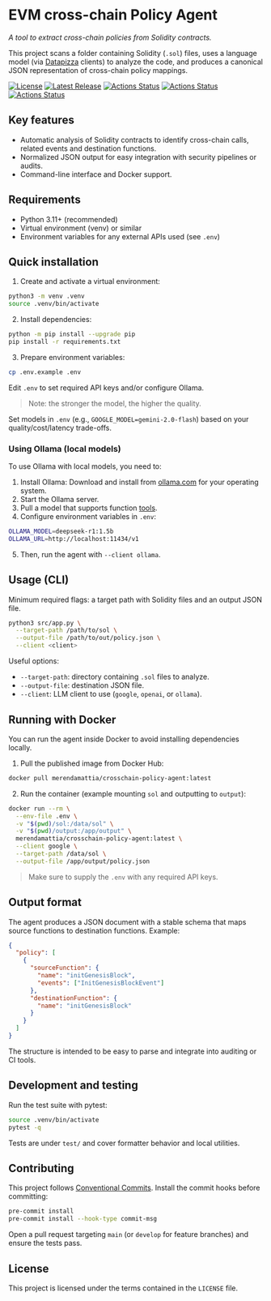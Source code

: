 # EVM cross-chain Policy Agent

_A tool to extract cross-chain policies from Solidity contracts._

This project scans a folder containing Solidity (`.sol`) files, uses a language model (via [Datapizza](https://github.com/datapizza-labs/datapizza-ai) clients) to analyze the code, and produces a canonical JSON representation of cross-chain policy mappings.

[![License](https://img.shields.io/badge/License-Apache%202.0-blue.svg)](https://opensource.org/licenses/Apache-2.0)
[![Latest Release](https://img.shields.io/github/v/release/merendamattia/crosschain-policy-agent?label=release)](https://github.com/merendamattia/crosschain-policy-agent/releases)
[![Actions Status](https://github.com/merendamattia/crosschain-policy-agent/actions/workflows/check-docker-image.yaml/badge.svg)](https://github.com/merendamattia/crosschain-policy-agent/actions)
[![Actions Status](https://github.com/merendamattia/crosschain-policy-agent/actions/workflows/conventional-commits-check.yaml/badge.svg)](https://github.com/merendamattia/crosschain-policy-agent/actions)
[![Actions Status](https://github.com/merendamattia/crosschain-policy-agent/actions/workflows/python-unit-tests.yaml/badge.svg)](https://github.com/merendamattia/crosschain-policy-agent/actions)

## Key features

- Automatic analysis of Solidity contracts to identify cross-chain calls, related events and destination functions.
- Normalized JSON output for easy integration with security pipelines or audits.
- Command-line interface and Docker support.

## Requirements

- Python 3.11+ (recommended)
- Virtual environment (venv) or similar
- Environment variables for any external APIs used (see `.env`)

## Quick installation

1. Create and activate a virtual environment:

```bash
python3 -m venv .venv
source .venv/bin/activate
```

2. Install dependencies:

```bash
python -m pip install --upgrade pip
pip install -r requirements.txt
```

3. Prepare environment variables:

```bash
cp .env.example .env
```

Edit `.env` to set required API keys and/or configure Ollama.

> Note: the stronger the model, the higher the quality.

Set models in `.env` (e.g., `GOOGLE_MODEL=gemini-2.0-flash`) based on your quality/cost/latency trade-offs.

### Using Ollama (local models)

To use Ollama with local models, you need to:

1. Install Ollama: Download and install from [ollama.com](https://ollama.com/) for your operating system.
2. Start the Ollama server.
3. Pull a model that supports function [tools](https://ollama.com/search?c=tools).
4. Configure environment variables in `.env`:

```bash
OLLAMA_MODEL=deepseek-r1:1.5b
OLLAMA_URL=http://localhost:11434/v1
```

5. Then, run the agent with `--client ollama`.

## Usage (CLI)

Minimum required flags: a target path with Solidity files and an output JSON file.

```bash
python3 src/app.py \
  --target-path /path/to/sol \
  --output-file /path/to/out/policy.json \
  --client <client>
```

Useful options:

- `--target-path`: directory containing `.sol` files to analyze.
- `--output-file`: destination JSON file.
- `--client`: LLM client to use (`google`, `openai`, or `ollama`).


## Running with Docker

You can run the agent inside Docker to avoid installing dependencies locally.

1. Pull the published image from Docker Hub:

```bash
docker pull merendamattia/crosschain-policy-agent:latest
```

2. Run the container (example mounting `sol` and outputting to `output`):

```bash
docker run --rm \
  --env-file .env \
  -v "$(pwd)/sol:/data/sol" \
  -v "$(pwd)/output:/app/output" \
  merendamattia/crosschain-policy-agent:latest \
  --client google \
  --target-path /data/sol \
  --output-file /app/output/policy.json
```

> Make sure to supply the `.env` with any required API keys.

## Output format

The agent produces a JSON document with a stable schema that maps source
functions to destination functions. Example:

```json
{
  "policy": [
    {
      "sourceFunction": {
        "name": "initGenesisBlock",
        "events": ["InitGenesisBlockEvent"]
      },
      "destinationFunction": {
        "name": "initGenesisBlock"
      }
    }
  ]
}
```

The structure is intended to be easy to parse and integrate into auditing or CI tools.

## Development and testing

Run the test suite with pytest:

```bash
source .venv/bin/activate
pytest -q
```

Tests are under `test/` and cover formatter behavior and local utilities.

## Contributing

This project follows [Conventional Commits](https://www.conventionalcommits.org/en/v1.0.0/). Install the commit hooks before
committing:

```bash
pre-commit install
pre-commit install --hook-type commit-msg
```

Open a pull request targeting `main` (or `develop` for feature branches) and
ensure the tests pass.

## License

This project is licensed under the terms contained in the `LICENSE` file.
